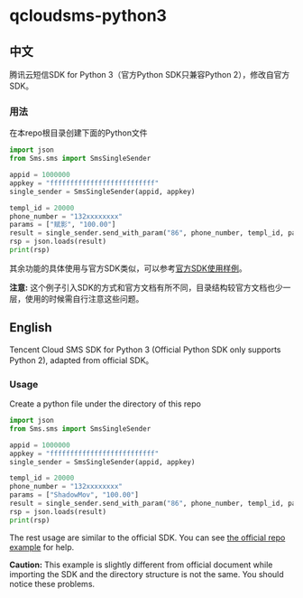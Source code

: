 # qcloudsms-python3

## 中文

腾讯云短信SDK for Python 3（官方Python SDK只兼容Python 2），修改自官方SDK。

### 用法

在本repo根目录创建下面的Python文件

```python
import json
from Sms.sms import SmsSingleSender

appid = 1000000
appkey = "ffffffffffffffffffffffffff"  
single_sender = SmsSingleSender(appid, appkey)

templ_id = 20000
phone_number = "132xxxxxxxx"
params = ["赋影", "100.00"]
result = single_sender.send_with_param("86", phone_number, templ_id, params, "", "", "")
rsp = json.loads(result)
print(rsp)
```

其余功能的具体使用与官方SDK类似，可以参考[官方SDK使用样例](https://github.com/qcloudsms/qcloudsms/blob/master/demo/python/main.py)。

**注意:** 这个例子引入SDK的方式和官方文档有所不同，目录结构较官方文档也少一层，使用的时候需自行注意这些问题。

## English

Tencent Cloud SMS SDK for Python 3 (Official Python SDK only supports Python 2), adapted from official SDK。

### Usage

Create a python file under the directory of this repo

```python
import json
from Sms.sms import SmsSingleSender

appid = 1000000
appkey = "ffffffffffffffffffffffffff"  
single_sender = SmsSingleSender(appid, appkey)

templ_id = 20000
phone_number = "132xxxxxxxx"
params = ["ShadowMov", "100.00"]
result = single_sender.send_with_param("86", phone_number, templ_id, params, "", "", "")
rsp = json.loads(result)
print(rsp)
```

The rest usage are similar to the official SDK. You can see [the official repo example](https://github.com/qcloudsms/qcloudsms/blob/master/demo/python/main.py) for help.

**Caution:** This example is slightly different from official document while importing the SDK and the directory structure is not the same. 
You should notice these problems.
